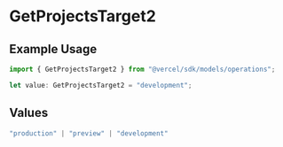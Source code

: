 # GetProjectsTarget2

## Example Usage

```typescript
import { GetProjectsTarget2 } from "@vercel/sdk/models/operations";

let value: GetProjectsTarget2 = "development";
```

## Values

```typescript
"production" | "preview" | "development"
```